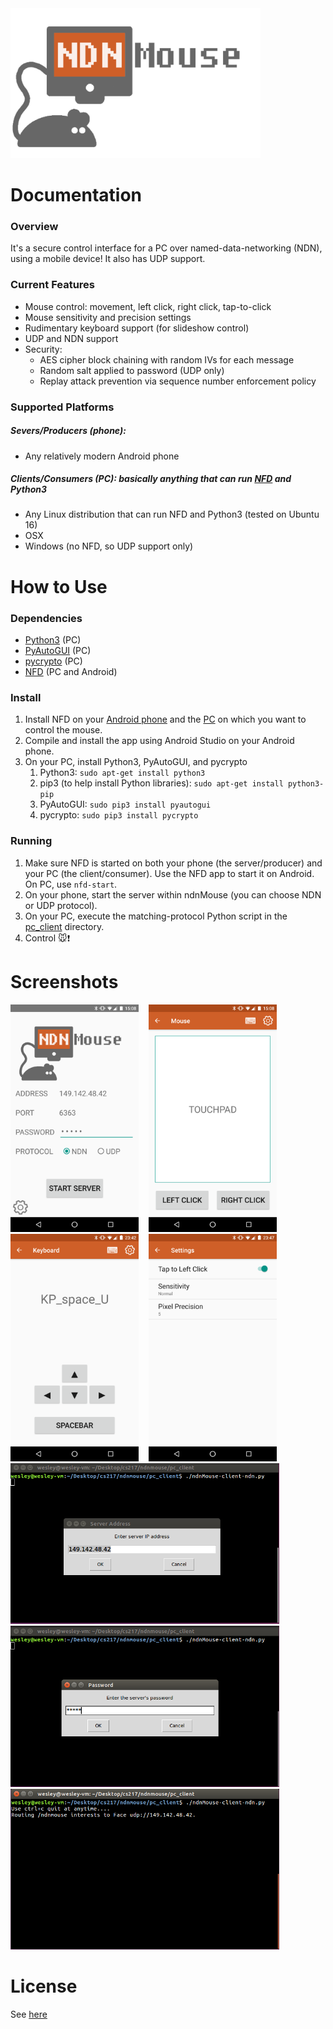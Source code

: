 <img src="./app/src/main/res/mipmap-xxxhdpi/title.png" width="400" />

# Documentation

### Overview

It's a secure control interface for a PC over named-data-networking (NDN), using a mobile device! It also has UDP support.

### Current Features

* Mouse control: movement, left click, right click, tap-to-click
* Mouse sensitivity and precision settings
* Rudimentary keyboard support (for slideshow control)
* UDP and NDN support
* Security:
	* AES cipher block chaining with random IVs for each message
	* Random salt applied to password (UDP only)
	* Replay attack prevention via sequence number enforcement policy

### Supported Platforms

##### Severs/Producers (phone): 
* Any relatively modern Android phone

##### Clients/Consumers (PC): basically anything that can run [NFD](http://named-data.net/doc/NFD/current/INSTALL.html) and Python3
* Any Linux distribution that can run NFD and Python3 (tested on Ubuntu 16)
* OSX
* Windows (no NFD, so UDP support only)

# How to Use

### Dependencies
* [Python3](https://www.python.org/downloads/) (PC)
* [PyAutoGUI](https://pyautogui.readthedocs.io/en/latest/install.html) (PC)
* [pycrypto](https://pypi.python.org/pypi/pycrypto) (PC)
* [NFD](http://named-data.net/doc/NFD/current/) (PC and Android)

### Install

1. Install NFD on your [Android phone](https://play.google.com/store/apps/details?id=net.named_data.nfd) and the [PC](http://named-data.net/doc/NFD/current/INSTALL.html) on which you want to control the mouse.
1. Compile and install the app using Android Studio on your Android phone.
1. On your PC, install Python3, PyAutoGUI, and pycrypto
	1. Python3: `sudo apt-get install python3`
	1. pip3 (to help install Python libraries): `sudo apt-get install python3-pip`
	1. PyAutoGUI: `sudo pip3 install pyautogui`
	1. pycrypto: `sudo pip3 install pycrypto`

### Running

1. Make sure NFD is started on both your phone (the server/producer) and your PC (the client/consumer). Use the NFD app to start it on Android. On PC, use `nfd-start`.
1. On your phone, start the server within ndnMouse (you can choose NDN or UDP protocol).
1. On your PC, execute the matching-protocol Python script in the [pc_client](./pc_client) directory.
1. Control :mouse::exclamation:

# Screenshots

<img src="./screenshots/start.png" width="205"/>&nbsp;&nbsp;&nbsp;&nbsp;<img src="./screenshots/touchpad.png" width="205"/>&nbsp;&nbsp;&nbsp;&nbsp;<img src="./screenshots/keyboard.png" width="205"/>&nbsp;&nbsp;&nbsp;&nbsp;<img src="./screenshots/settings.png" width="205"/>
<img src="./screenshots/client1.PNG" width="430"/>&nbsp;&nbsp;&nbsp;&nbsp;<img src="./screenshots/client2.PNG" width="430"/>
<img src="./screenshots/client3.PNG" width="430"/>

# License
See [here](./LICENSE)